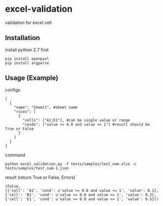 # excel-validation
validation for excel cell

Installation
------------
install python 2.7 first

    pip install openpyxl
    pip install argparse
    

Usage (Example)
------------
configs

    [
      {
        "name": "Sheet1", #sheet name
        "rules": [
          {
            "cells": ["A1:E1"], #can be single value or range
            "conds": ["value >= 0.8 and value <= 1"] #result should be True or False
          }
        ]
      }
    ]
    
command

    python excel_validation.py -f tests/samples/test_num.xlsx -c tests/samples/test_num-1.json
    
result (return True or False, Errors)`

    (False,
    [{'cell': 'A1', 'cond': u'value >= 0.8 and value <= 1', 'value': 0.1}, 
    {'cell': 'B1', 'cond': u'value >= 0.8 and value <= 1', 'value': 0.2}, 
    {'cell': 'E1', 'cond': u'value >= 0.8 and value <= 1', 'value': 0.5}])
    
